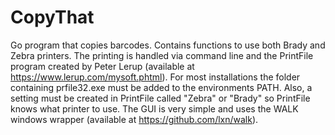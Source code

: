 # CopyThat
Go program that copies barcodes. 
Contains functions to use both Brady and Zebra printers. 
The printing is handled via command line and the PrintFile program created by Peter Lerup (available at https://www.lerup.com/mysoft.phtml).
For most installations the folder containing prfile32.exe must be added to the environments PATH. 
Also, a setting must be created in PrintFile called "Zebra" or "Brady" so PrintFile knows what printer to use.
The GUI is very simple and uses the WALK windows wrapper (available at https://github.com/lxn/walk).

